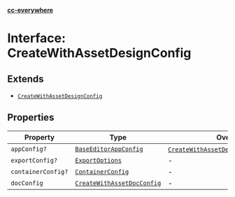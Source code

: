 [**cc-everywhere**](../../../../../../../index.md)

<HorizontalLine />

# Interface: CreateWithAssetDesignConfig

## Extends

- [`CreateWithAssetDesignConfig`](../../../../editor/design-config-types/interfaces/create-with-asset-design-config.md)

## Properties

| Property | Type | Overrides | Inherited from |
| ------ | ------ | ------ | ------ |
| `appConfig?` | [`BaseEditorAppConfig`](../../../../editor/app-config-types/interfaces/base-editor-app-config.md) | [`CreateWithAssetDesignConfig`](../../../../editor/design-config-types/interfaces/create-with-asset-design-config.md).[`appConfig`](../../../../editor/design-config-types/interfaces/create-with-asset-design-config.md#appconfig) | - |
| `exportConfig?` | [`ExportOptions`](../../../../export-config-types/type-aliases/export-options.md) | - | [`CreateWithAssetDesignConfig`](../../../../editor/design-config-types/interfaces/create-with-asset-design-config.md).[`exportConfig`](../../../../editor/design-config-types/interfaces/create-with-asset-design-config.md#exportconfig) |
| `containerConfig?` | [`ContainerConfig`](../../../../container-config-types/type-aliases/container-config.md) | - | [`CreateWithAssetDesignConfig`](../../../../editor/design-config-types/interfaces/create-with-asset-design-config.md).[`containerConfig`](../../../../editor/design-config-types/interfaces/create-with-asset-design-config.md#containerconfig) |
| `docConfig` | [`CreateWithAssetDocConfig`](../../../../editor/doc-config-types/interfaces/create-with-asset-doc-config.md) | - | [`CreateWithAssetDesignConfig`](../../../../editor/design-config-types/interfaces/create-with-asset-design-config.md).[`docConfig`](../../../../editor/design-config-types/interfaces/create-with-asset-design-config.md#docconfig) |
